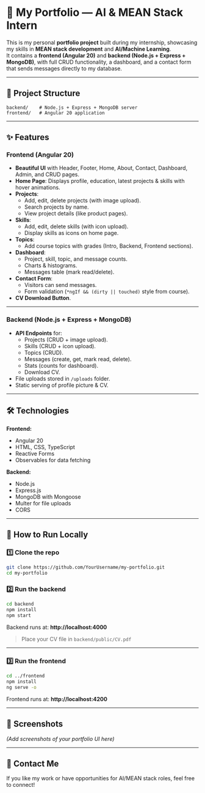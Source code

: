 # 🌟 My Portfolio — AI & MEAN Stack Intern

This is my personal **portfolio project** built during my internship, showcasing my skills in **MEAN stack development** and **AI/Machine Learning**.  
It contains a **frontend (Angular 20)** and **backend (Node.js + Express + MongoDB)**, with full CRUD functionality, a dashboard, and a contact form that sends messages directly to my database.

---

## 📂 Project Structure
```
backend/    # Node.js + Express + MongoDB server
frontend/   # Angular 20 application
```

---

## ✨ Features

### **Frontend (Angular 20)**
- **Beautiful UI** with Header, Footer, Home, About, Contact, Dashboard, Admin, and CRUD pages.
- **Home Page**: Displays profile, education, latest projects & skills with hover animations.
- **Projects**:
  - Add, edit, delete projects (with image upload).
  - Search projects by name.
  - View project details (like product pages).
- **Skills**:
  - Add, edit, delete skills (with icon upload).
  - Display skills as icons on home page.
- **Topics**:
  - Add course topics with grades (Intro, Backend, Frontend sections).
- **Dashboard**:
  - Project, skill, topic, and message counts.
  - Charts & histograms.
  - Messages table (mark read/delete).
- **Contact Form**:
  - Visitors can send messages.
  - Form validation (`*ngIf && (dirty || touched)` style from course).
- **CV Download Button**.

---

### **Backend (Node.js + Express + MongoDB)**
- **API Endpoints** for:
  - Projects (CRUD + image upload).
  - Skills (CRUD + icon upload).
  - Topics (CRUD).
  - Messages (create, get, mark read, delete).
  - Stats (counts for dashboard).
  - Download CV.
- File uploads stored in `/uploads` folder.
- Static serving of profile picture & CV.

---

## 🛠️ Technologies
**Frontend:**
- Angular 20
- HTML, CSS, TypeScript
- Reactive Forms
- Observables for data fetching

**Backend:**
- Node.js
- Express.js
- MongoDB with Mongoose
- Multer for file uploads
- CORS

---

## 🚀 How to Run Locally

### 1️⃣ Clone the repo
```bash
git clone https://github.com/YourUsername/my-portfolio.git
cd my-portfolio
```

### 2️⃣ Run the backend
```bash
cd backend
npm install
npm start
```
Backend runs at: **http://localhost:4000**

> Place your CV file in `backend/public/CV.pdf`

---

### 3️⃣ Run the frontend
```bash
cd ../frontend
npm install
ng serve -o
```
Frontend runs at: **http://localhost:4200**

---

## 📸 Screenshots
_(Add screenshots of your portfolio UI here)_

---

## 📧 Contact Me
If you like my work or have opportunities for AI/MEAN stack roles, feel free to connect!
